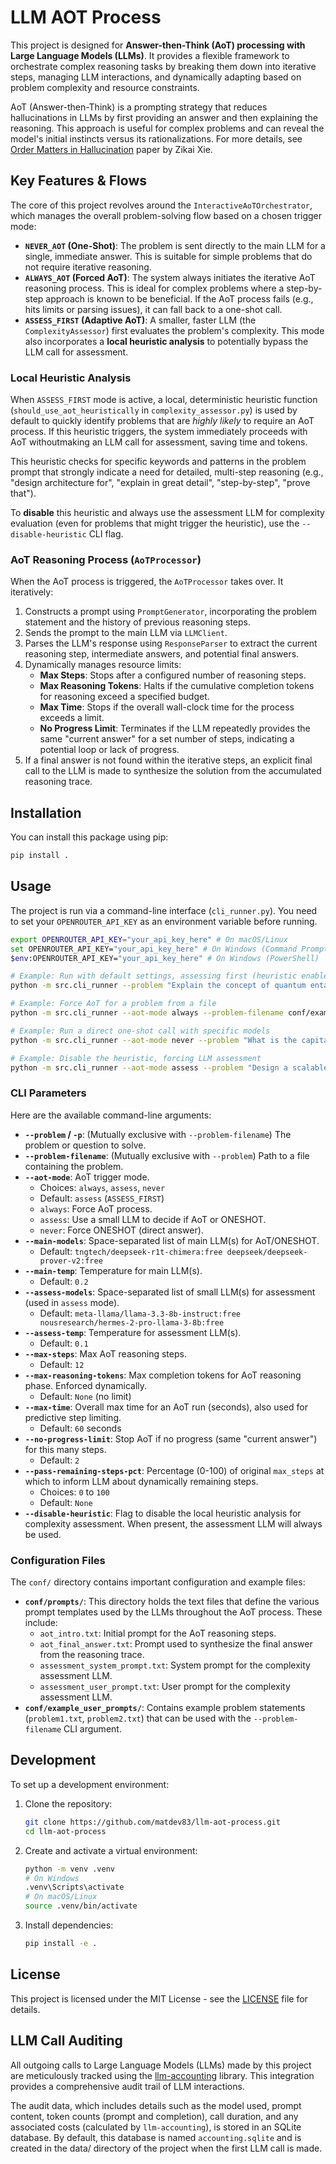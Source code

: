 # LLM AOT Process

This project is designed for **Answer-then-Think (AoT) processing with Large Language Models (LLMs)**. It provides a flexible framework to orchestrate complex reasoning tasks by breaking them down into iterative steps, managing LLM interactions, and dynamically adapting based on problem complexity and resource constraints.

AoT (Answer-then-Think) is a prompting strategy that reduces hallucinations in LLMs by first providing an answer and then explaining the reasoning. This approach is useful for complex problems and can reveal the model's initial instincts versus its rationalizations. For more details, see [Order Matters in Hallucination](https://arxiv.org/html/2408.05093v1) paper by Zikai Xie.

## Key Features & Flows

The core of this project revolves around the `InteractiveAoTOrchestrator`, which manages the overall problem-solving flow based on a chosen trigger mode:

*   **`NEVER_AOT` (One-Shot)**: The problem is sent directly to the main LLM for a single, immediate answer. This is suitable for simple problems that do not require iterative reasoning.
*   **`ALWAYS_AOT` (Forced AoT)**: The system always initiates the iterative AoT reasoning process. This is ideal for complex problems where a step-by-step approach is known to be beneficial. If the AoT process fails (e.g., hits limits or parsing issues), it can fall back to a one-shot call.
*   **`ASSESS_FIRST` (Adaptive AoT)**: A smaller, faster LLM (the `ComplexityAssessor`) first evaluates the problem's complexity. This mode also incorporates a **local heuristic analysis** to potentially bypass the LLM call for assessment.

### Local Heuristic Analysis

When `ASSESS_FIRST` mode is active, a local, deterministic heuristic function (`should_use_aot_heuristically` in `complexity_assessor.py`) is used by default to quickly identify problems that are *highly likely* to require an AoT process. If this heuristic triggers, the system immediately proceeds with AoT withoutmaking an LLM call for assessment, saving time and tokens.

This heuristic checks for specific keywords and patterns in the problem prompt that strongly indicate a need for detailed, multi-step reasoning (e.g., "design architecture for", "explain in great detail", "step-by-step", "prove that").

To **disable** this heuristic and always use the assessment LLM for complexity evaluation (even for problems that might trigger the heuristic), use the `--disable-heuristic` CLI flag.

### AoT Reasoning Process (`AoTProcessor`)

When the AoT process is triggered, the `AoTProcessor` takes over. It iteratively:
1.  Constructs a prompt using `PromptGenerator`, incorporating the problem statement and the history of previous reasoning steps.
2.  Sends the prompt to the main LLM via `LLMClient`.
3.  Parses the LLM's response using `ResponseParser` to extract the current reasoning step, intermediate answers, and potential final answers.
4.  Dynamically manages resource limits:
    *   **Max Steps**: Stops after a configured number of reasoning steps.
    *   **Max Reasoning Tokens**: Halts if the cumulative completion tokens for reasoning exceed a specified budget.
    *   **Max Time**: Stops if the overall wall-clock time for the process exceeds a limit.
    *   **No Progress Limit**: Terminates if the LLM repeatedly provides the same "current answer" for a set number of steps, indicating a potential loop or lack of progress.
5.  If a final answer is not found within the iterative steps, an explicit final call to the LLM is made to synthesize the solution from the accumulated reasoning trace.

## Installation

You can install this package using pip:

```bash
pip install .
```

## Usage

The project is run via a command-line interface (`cli_runner.py`). You need to set your `OPENROUTER_API_KEY` as an environment variable before running.

```bash
export OPENROUTER_API_KEY="your_api_key_here" # On macOS/Linux
set OPENROUTER_API_KEY="your_api_key_here" # On Windows (Command Prompt)
$env:OPENROUTER_API_KEY="your_api_key_here" # On Windows (PowerShell)

# Example: Run with default settings, assessing first (heuristic enabled by default)
python -m src.cli_runner --problem "Explain the concept of quantum entanglement in simple terms."

# Example: Force AoT for a problem from a file
python -m src.cli_runner --aot-mode always --problem-filename conf/example_user_prompts/problem1.txt --max-steps 20 --max-time 120

# Example: Run a direct one-shot call with specific models
python -m src.cli_runner --aot-mode never --problem "What is the capital of France?" --main-models "gpt-3.5-turbo"

# Example: Disable the heuristic, forcing LLM assessment
python -m src.cli_runner --aot-mode assess --problem "Design a scalable microservices architecture." --disable-heuristic
```

### CLI Parameters

Here are the available command-line arguments:

*   **`--problem` / `-p`**: (Mutually exclusive with `--problem-filename`) The problem or question to solve.
*   **`--problem-filename`**: (Mutually exclusive with `--problem`) Path to a file containing the problem.
*   **`--aot-mode`**: AoT trigger mode.
    *   Choices: `always`, `assess`, `never`
    *   Default: `assess` (`ASSESS_FIRST`)
    *   `always`: Force AoT process.
    *   `assess`: Use a small LLM to decide if AoT or ONESHOT.
    *   `never`: Force ONESHOT (direct answer).
*   **`--main-models`**: Space-separated list of main LLM(s) for AoT/ONESHOT.
    *   Default: `tngtech/deepseek-r1t-chimera:free deepseek/deepseek-prover-v2:free`
*   **`--main-temp`**: Temperature for main LLM(s).
    *   Default: `0.2`
*   **`--assess-models`**: Space-separated list of small LLM(s) for assessment (used in `assess` mode).
    *   Default: `meta-llama/llama-3.3-8b-instruct:free nousresearch/hermes-2-pro-llama-3-8b:free`
*   **`--assess-temp`**: Temperature for assessment LLM(s).
    *   Default: `0.1`
*   **`--max-steps`**: Max AoT reasoning steps.
    *   Default: `12`
*   **`--max-reasoning-tokens`**: Max completion tokens for AoT reasoning phase. Enforced dynamically.
    *   Default: `None` (no limit)
*   **`--max-time`**: Overall max time for an AoT run (seconds), also used for predictive step limiting.
    *   Default: `60` seconds
*   **`--no-progress-limit`**: Stop AoT if no progress (same "current answer") for this many steps.
    *   Default: `2`
*   **`--pass-remaining-steps-pct`**: Percentage (0-100) of original `max_steps` at which to inform LLM about dynamically remaining steps.
    *   Choices: `0` to `100`
    *   Default: `None`
*   **`--disable-heuristic`**: Flag to disable the local heuristic analysis for complexity assessment. When present, the assessment LLM will always be used.

### Configuration Files

The `conf/` directory contains important configuration and example files:

*   **`conf/prompts/`**: This directory holds the text files that define the various prompt templates used by the LLMs throughout the AoT process. These include:
    *   `aot_intro.txt`: Initial prompt for the AoT reasoning steps.
    *   `aot_final_answer.txt`: Prompt used to synthesize the final answer from the reasoning trace.
    *   `assessment_system_prompt.txt`: System prompt for the complexity assessment LLM.
    *   `assessment_user_prompt.txt`: User prompt for the complexity assessment LLM.
*   **`conf/example_user_prompts/`**: Contains example problem statements (`problem1.txt`, `problem2.txt`) that can be used with the `--problem-filename` CLI argument.

## Development

To set up a development environment:

1.  Clone the repository:
    ```bash
    git clone https://github.com/matdev83/llm-aot-process.git
    cd llm-aot-process
    ```
2.  Create and activate a virtual environment:
    ```bash
    python -m venv .venv
    # On Windows
    .venv\Scripts\activate
    # On macOS/Linux
    source .venv/bin/activate
    ```
3.  Install dependencies:
    ```bash
    pip install -e .
    ```

## License

This project is licensed under the MIT License - see the [LICENSE](LICENSE) file for details.

## LLM Call Auditing

All outgoing calls to Large Language Models (LLMs) made by this project are meticulously tracked using the [llm-accounting](https://github.com/matdev83/llm-accounting) library. This integration provides a comprehensive audit trail of LLM interactions.

The audit data, which includes details such as the model used, prompt content, token counts (prompt and completion), call duration, and any associated costs (calculated by `llm-accounting`), is stored in an SQLite database. By default, this database is named `accounting.sqlite` and is created in the data/ directory of the project when the first LLM call is made.

